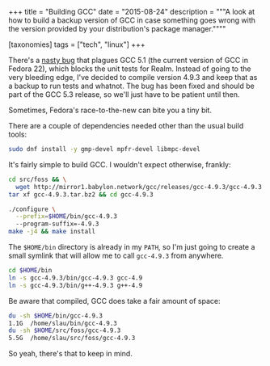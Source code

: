 +++
title = "Building GCC"
date = "2015-08-24"
description = """A look at how to build a backup version of GCC in case something goes wrong with
the version provided by your distribution's package manager.""""

[taxonomies]
tags = ["tech", "linux"]
+++

There's a [nasty bug][gcc-bug] that plagues GCC 5.1 (the current version of GCC in Fedora 22), which
blocks the unit tests for Realm. Instead of going to the very bleeding edge, I've decided to compile
version 4.9.3 and keep that as a backup to run tests and whatnot. The bug has been fixed and should
be part of the GCC 5.3 release, so we'll just have to be patient until then.

Sometimes, Fedora's race-to-the-new can bite you a tiny bit.

There are a couple of dependencies needed other than the usual build tools:

```bash
sudo dnf install -y gmp-devel mpfr-devel libmpc-devel
```

It's fairly simple to build GCC. I wouldn't expect otherwise, frankly:

```bash
cd src/foss && \
  wget http://mirror1.babylon.network/gcc/releases/gcc-4.9.3/gcc-4.9.3.tar.bz2
tar xf gcc-4.9.3.tar.bz2 && cd gcc-4.9.3

./configure \
  --prefix=$HOME/bin/gcc-4.9.3
  --program-suffix=-4.9.3
make -j4 && make install
```

The `$HOME/bin` directory is already in my `PATH`, so I'm just going to create a small symlink that
will allow me to call `gcc-4.9.3` from anywhere.

```bash
cd $HOME/bin
ln -s gcc-4.9.3/bin/gcc-4.9.3 gcc-4.9
ln -s gcc-4.9.3/bin/g++-4.9.3 g++-4.9
```

Be aware that compiled, GCC does take a fair amount of space:

```bash
du -sh $HOME/bin/gcc-4.9.3
1.1G  /home/slau/bin/gcc-4.9.3
du -sh $HOME/src/foss/gcc-4.9.3
5.5G  /home/slau/src/foss/gcc-4.9.3
```

So yeah, there's that to keep in mind.

[gcc-bug]: https://gcc.gnu.org/bugzilla/show_bug.cgi?id=66857
